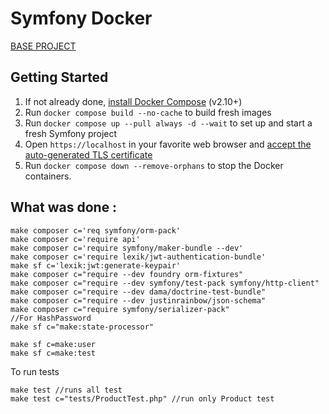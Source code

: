 # Symfony Docker

[BASE PROJECT](https://github.com/dunglas/symfony-docker)

## Getting Started

1. If not already done, [install Docker Compose](https://docs.docker.com/compose/install/) (v2.10+)
2. Run `docker compose build --no-cache` to build fresh images
3. Run `docker compose up --pull always -d --wait` to set up and start a fresh Symfony project
4. Open `https://localhost` in your favorite web browser and [accept the auto-generated TLS certificate](https://stackoverflow.com/a/15076602/1352334)
5. Run `docker compose down --remove-orphans` to stop the Docker containers.

## What was done :

```
make composer c='req symfony/orm-pack'
make composer c='require api'
make composer c='require symfony/maker-bundle --dev'
make composer c='require lexik/jwt-authentication-bundle'
make sf c='lexik:jwt:generate-keypair'
make composer c="require --dev foundry orm-fixtures"
make composer c="require --dev symfony/test-pack symfony/http-client"
make composer c="require --dev dama/doctrine-test-bundle"
make composer c="require --dev justinrainbow/json-schema"
make composer c="require symfony/serializer-pack"
//For HashPassword
make sf c="make:state-processor"

make sf c=make:user
make sf c=make:test

```

To run tests

```
make test //runs all test
make test c="tests/ProductTest.php" //run only Product test
```
